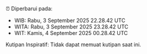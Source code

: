 ⏰ Diperbarui pada:
- WIB: Rabu, 3 September 2025 22.28.42 UTC
- WITA: Rabu, 3 September 2025 23.28.42 UTC
- WIT: Kamis, 4 September 2025 00.28.42 UTC

Kutipan Inspiratif:
Tidak dapat memuat kutipan saat ini.

